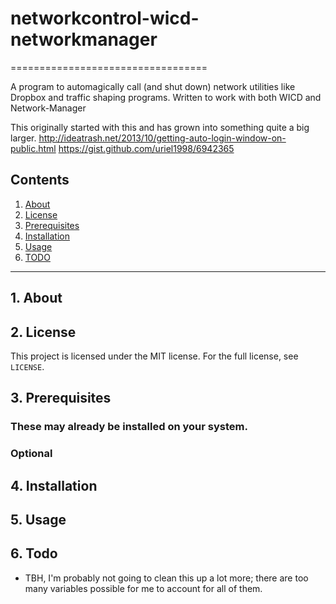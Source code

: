# networkcontrol-wicd-networkmanager
==================================

A program to automagically call (and shut down) network utilities like Dropbox and traffic shaping programs.  Written to work with both WICD and Network-Manager

This originally started with this and has grown into something quite a big larger.
<http://ideatrash.net/2013/10/getting-auto-login-window-on-public.html>
<https://gist.github.com/uriel1998/6942365>


## Contents
 1. [About](#1-about)
 2. [License](#2-license)
 3. [Prerequisites](#3-prerequisites)
 4. [Installation](#4-installation)
 5. [Usage](#5-usage)
 6. [TODO](#6-todo)

***
 
## 1. About


## 2. License

This project is licensed under the MIT license. For the full license, see `LICENSE`.

## 3. Prerequisites

### These may already be installed on your system.


### Optional


## 4. Installation



## 5. Usage



## 6. Todo

 * TBH, I'm probably not going to clean this up a lot more; there are too many variables possible for me to account for all of them.
